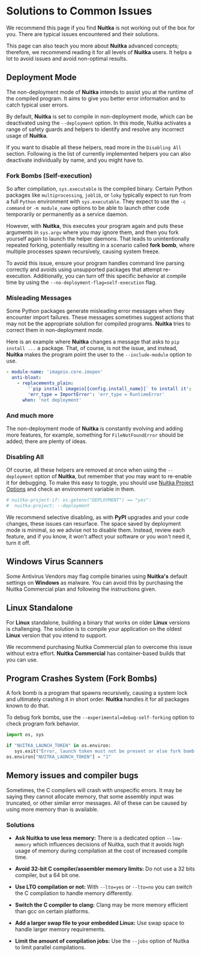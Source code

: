 # Solutions to Common Issues

We recommend this page if you find **Nuitka** is not working out of the box for you. There are typical issues encountered and their solutions.

This page can also teach you more about **Nuitka** advanced concepts; therefore, we recommend reading it for all levels of **Nuitka** users. It helps a lot to avoid issues and avoid non-optimal results.

## Deployment Mode

The non-deployment mode of **Nuitka** intends to assist you at the runtime of the compiled program. It aims to give you better error information and to catch typical user errors.

By default, **Nuitka** is set to compile in non-deployment mode, which can be deactivated using the `--deployment` option. In this mode, Nuitka activates a range of safety guards and helpers to identify and resolve any incorrect usage of **Nuitka**.

If you want to disable all these helpers, read more in the `Disabling All` section. Following is the list of currently implemented helpers you can also deactivate individually by name, and you might have to.

### Fork Bombs (Self-execution)

So after compilation, `sys.executable` is the compiled binary. Certain Python packages like `multiprocessing`, `joblib`, or `loky` typically expect to run from a full `Python` environment with `sys.executable`. They expect to use the `-c command` or `-m module_name` options to be able to launch other code temporarily or permanently as a service daemon.

However, with **Nuitka**, this executes your program again and puts these arguments in `sys.argv` where you may ignore them, and then you fork yourself again to launch the helper daemons. That leads to unintentionally repeated forking, potentially resulting in a scenario called **fork bomb**, where multiple processes spawn recursively, causing system freeze.

To avoid this issue, ensure your program handles command line parsing correctly and avoids using unsupported packages that attempt re-execution. Additionally, you can turn off this specific behavior at compile time by using the `--no-deployment-flag=self-execution` flag.

### Misleading Messages

Some Python packages generate misleading error messages when they encounter import failures. These messages sometimes suggest actions that may not be the appropriate solution for compiled programs. **Nuitka** tries to correct them in non-deployment mode.

Here is an example where **Nuitka** changes a message that asks to `pip install ...` a package. That, of course, is not the issue, and instead, **Nuitka** makes the program point the user to the `--include-module` option to use.

```yaml
- module-name: 'imageio.core.imopen'
  anti-bloat:
    - replacements_plain:
        '`pip install imageio[{config.install_name}]` to install it': '`--include-module={config.module_name}` with Nuitka to include it'
        'err_type = ImportError': 'err_type = RuntimeError'
      when: 'not deployment'
```

### And much more

The non-deployment mode of **Nuitka** is constantly evolving and adding more features, for example, something for `FileNotFoundError` should be added; there are plenty of ideas.

### Disabling All

Of course, all these helpers are removed at once when using the `--deployment` option of **Nuitka**, but remember that you may want to re-enable it for debugging. To make this easy to toggle, you should use [Nuitka Project Options](#) and check an environment variable in them.

```python
# nuitka-project-if: os.getenv("DEPLOYMENT") == "yes":
#  nuitka-project: --deployment
```

We recommend selective disabling, as with **PyPI** upgrades and your code changes, these issues can resurface. The space saved by deployment mode is minimal, so we advise not to disable them. Instead, review each feature, and if you know, it won't affect your software or you won't need it, turn it off.

## Windows Virus Scanners

Some Antivirus Vendors may flag compile binaries using **Nuitka's** default settings on **Windows** as malware. You can avoid this by purchasing the Nuitka Commercial plan and following the instructions given.

## Linux Standalone

For **Linux** standalone, building a binary that works on older **Linux** versions is challenging. The solution is to compile your application on the oldest **Linux** version that you intend to support.

We recommend purchasing Nuitka Commercial plan to overcome this issue without extra effort. **Nuitka Commercial** has container-based builds that you can use.

## Program Crashes System (Fork Bombs)

A fork bomb is a program that spawns recursively, causing a system lock and ultimately crashing it in short order. **Nuitka** handles it for all packages known to do that.

To debug fork bombs, use the `--experimental=debug-self-forking` option to check program fork behavior.

```python
import os, sys

if "NUITKA_LAUNCH_TOKEN" in os.environ:
   sys.exit("Error, launch token must not be present or else fork bomb suspected.")
os.environ["NUITKA_LAUNCH_TOKEN"] = "1"
```

## Memory issues and compiler bugs

Sometimes, the C compilers will crash with unspecific errors. It may be saying they cannot allocate memory, that some assembly input was truncated, or other similar error messages. All of these can be caused by using more memory than is available.

### Solutions

- **Ask Nuitka to use less memory:** There is a dedicated option `--low-memory` which influences decisions of Nuitka, such that it avoids high usage of memory during compilation at the cost of increased compile time.

- **Avoid 32-bit C compiler/assembler memory limits:** Do not use a 32 bits compiler, but a 64 bit one.

- **Use LTO compilation or not:** With `--lto=yes` or `--lto=no` you can switch the C compilation to handle memory differently.

- **Switch the C compiler to clang:** Clang may be more memory efficient than gcc on certain platforms.

- **Add a larger swap file to your embedded Linux:** Use swap space to handle larger memory requirements.

- **Limit the amount of compilation jobs:** Use the `--jobs` option of Nuitka to limit parallel compilations.
